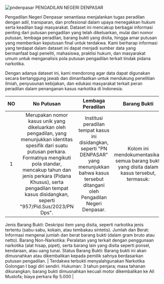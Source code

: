 
![pndenpasar](https://github.com/user-attachments/assets/632ae3fd-ba1e-45ff-bc3d-bd17752fd230) PENGADILAN NEGERI DENPASAR

Pengadilan Negeri Denpasar senantiasa menjalankan tugas peradilan dengan adil, transparan, dan profesional dalam upaya menegakkan hukum serta keadilan bagi masyarakat. Dataset ini mencakup berbagai informasi penting dari putusan pengadilan yang telah dikeluarkan, mulai dari nomor putusan, lembaga peradilan, barang bukti yang disita, hingga amar putusan yang memberikan keputusan final untuk terdakwa. Kami berharap informasi yang terdapat dalam dataset ini dapat menjadi sumber data yang bermanfaat bagi peneliti, mahasiswa, praktisi hukum, dan masyarakat umum untuk menganalisis pola putusan pengadilan terkait tindak pidana narkotika.

Dengan adanya dataset ini, kami mendorong agar data dapat digunakan secara bertanggung jawab dan dimanfaatkan untuk mendukung penelitian ilmiah, penyusunan kebijakan, dan edukasi masyarakat terkait peran peradilan dalam penanganan kasus narkotika di Indonesia.


| NO  | No Putusan                    | Lembaga Peradilan | Barang Bukti                                                                                                                                                                                                                                                                                                                                                     | Amar Putusan                                                                                                                                                                                                                                                                                                                                                                                                                                                                                                                                                                  |
|:---:|:------------------------------:|:-----------------:|:------------------------------------------------------------------------------------------------------------------------------------------------------------------------------------------------------------------------------------------------------------------------------------------------------------------------------------------------------------------:|:-----------------------------------------------------------------------------------------------------------------------------------------------------------------------------------------------------------------------------------------------------------------------------------------------------------------------------------------------------------------------------------------------------------------------------------------------------------------------------------------------------------------------------------------------------------------------------:|
| 1   | Merupakan nomor kasus unik yang dikeluarkan oleh pengadilan, yang menunjukkan identitas spesifik dari suatu putusan perkara. Formatnya mengikuti pola standar, mencakup tahun dan jenis perkara (Pidana Khusus), serta pengadilan tempat kasus disidangkan, seperti "957/Pid.Sus/2023/PN Dps".        | Institusi peradilan tempat kasus ini disidangkan, seperti "PN DENPASAR" yang menunjukkan bahwa kasus tersebut ditangani oleh Pengadilan Negeri Denpasar.      | Kolom ini mendokumentasikan semua barang bukti yang disita dalam kasus tersebut, termasuk:

Jenis Barang Bukti: Deskripsi item yang disita, seperti narkotika jenis tertentu (sabu-sabu, kokain, atau tembakau sintetis).
Jumlah dan Berat: Informasi mengenai jumlah dan berat barang bukti (dalam gram bruto atau netto).
Barang Non-Narkotika: Peralatan yang terkait dengan penggunaan narkotika (alat hisap, pipet), serta barang lain yang disita seperti ponsel, kendaraan, atau uang tunai.
Status Barang Bukti: Barang bukti ini akan dimusnahkan atau dikembalikan kepada pemilik sahnya berdasarkan putusan pengadilan.                                                                                                                                          | Terdakwa terbukti menyalahgunakan Narkotika Golongan I bagi diri sendiri. Hukuman: 3 tahun penjara; masa tahanan dikurangkan; barang bukti dimusnahkan kecuali motor dikembalikan ke Ali Mustofa; biaya perkara Rp 5.000                                                                                                                                                                                                                                                                                                            |
